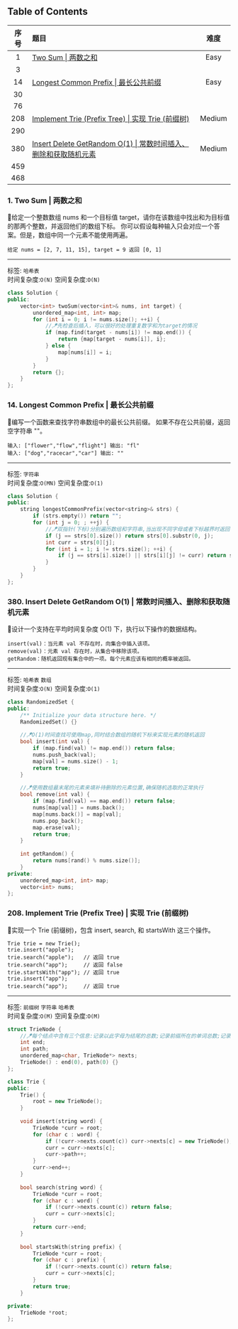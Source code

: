 ## Table of Contents
|序号|题目|难度|
|:--:|:-|:-:|
|1|[Two Sum \| 两数之和](#1-Two-Sum--两数之和)|Easy|
|3|||
|14|[Longest Common Prefix \| 最长公共前缀](#14-Longest-Common-Prefix--最长公共前缀)|Easy|
|30|||
|76|||
|208|[Implement Trie (Prefix Tree) \| 实现 Trie (前缀树)](#208-Implement-Trie-Prefix-Tree--实现-Trie-前缀树)|Medium|
|290|||
|380|[Insert Delete GetRandom O(1) \| 常数时间插入、删除和获取随机元素](#380-Insert-Delete-Getrandom-o1--常数时间插入删除和获取随机元素)|Medium|
|459|||
|468|||

### 1. Two Sum | 两数之和
🥉给定一个整数数组 nums 和一个目标值 target，请你在该数组中找出和为目标值的那两个整数，并返回他们的数组下标。
你可以假设每种输入只会对应一个答案。但是，数组中同一个元素不能使用两遍。
```
给定 nums = [2, 7, 11, 15], target = 9 返回 [0, 1]
```
---

标签: `哈希表`<br>
时间复杂度:`O(N)` 空间复杂度:`O(N)`
```c++
class Solution {
public:
    vector<int> twoSum(vector<int>& nums, int target) {
        unordered_map<int, int> map;
        for (int i = 0; i != nums.size(); ++i) {
            //🪁先检查后插入，可以很好的处理重复数字和为target的情况
            if (map.find(target - nums[i]) != map.end()) {
                return {map[target - nums[i]], i};
            } else {
                map[nums[i]] = i;
            }
        }
        return {};
    }
};
```

### 14. Longest Common Prefix | 最长公共前缀
🥉编写一个函数来查找字符串数组中的最长公共前缀。
如果不存在公共前缀，返回空字符串 ""。
```
输入: ["flower","flow","flight"] 输出: "fl"
输入: ["dog","racecar","car"] 输出: ""
```
---

标签: `字符串`<br>
时间复杂度:`O(MN)` 空间复杂度:`O(1)`
```c++
class Solution {
public:
    string longestCommonPrefix(vector<string>& strs) {
        if (strs.empty()) return "";
        for (int j = 0; ; ++j) {
            //🪁双指针(下标)分别遍历数组和字符串,当出现不同字母或者下标越界时返回
            if (j == strs[0].size()) return strs[0].substr(0, j);
            int curr = strs[0][j];
            for (int i = 1; i != strs.size(); ++i) {
                if (j == strs[i].size() || strs[i][j] != curr) return strs[0].substr(0, j);
            }
        }
    }
};
```

### 380. Insert Delete GetRandom O(1) | 常数时间插入、删除和获取随机元素
🥈设计一个支持在平均时间复杂度 O(1) 下，执行以下操作的数据结构。
```
insert(val)：当元素 val 不存在时，向集合中插入该项。
remove(val)：元素 val 存在时，从集合中移除该项。
getRandom：随机返回现有集合中的一项。每个元素应该有相同的概率被返回。
```
---

标签: `哈希表` `数组`<br>
时间复杂度:`O(N)` 空间复杂度:`O(1)`
```c++
class RandomizedSet {
public:
    /** Initialize your data structure here. */
    RandomizedSet() {}
    
    //🪁O(1)时间查找可使用map,同时结合数组的随机下标来实现元素的随机返回
    bool insert(int val) {
        if (map.find(val) != map.end()) return false;
        nums.push_back(val);
        map[val] = nums.size() - 1;
        return true;
    }
    
    //🪁使用数组最末尾的元素来填补待删除的元素位置,确保随机选取的正常执行
    bool remove(int val) {
        if (map.find(val) == map.end()) return false;
        nums[map[val]] = nums.back();
        map[nums.back()] = map[val];
        nums.pop_back();
        map.erase(val);
        return true;
    }
    
    int getRandom() {
        return nums[rand() % nums.size()];
    }
private:
    unordered_map<int, int> map;
    vector<int> nums;
};
```

### 208. Implement Trie (Prefix Tree) | 实现 Trie (前缀树)
🥈实现一个 Trie (前缀树)，包含 insert, search, 和 startsWith 这三个操作。
```
Trie trie = new Trie();
trie.insert("apple");
trie.search("apple");   // 返回 true
trie.search("app");     // 返回 false
trie.startsWith("app"); // 返回 true
trie.insert("app");   
trie.search("app");     // 返回 true
```
---

标签: `前缀树` `字符串` `哈希表`<br>
时间复杂度:`O(M)` 空间复杂度:`O(M)`
```c++
struct TrieNode {
    //🪁每个结点中含有三个信息:记录以此字母为结尾的总数;记录前缀所在的单词总数;记录后续结点指针
    int end;
    int path;
    unordered_map<char, TrieNode*> nexts;
    TrieNode() : end(0), path(0) {}
};

class Trie {
public:
    Trie() {
        root = new TrieNode();
    }
    
    void insert(string word) {
        TrieNode *curr = root;
        for (char c : word) {
            if (!curr->nexts.count(c)) curr->nexts[c] = new TrieNode();
            curr = curr->nexts[c];
            curr->path++;
        }
        curr->end++; 
    }
    
    bool search(string word) {
        TrieNode *curr = root;
        for (char c : word) {
            if (!curr->nexts.count(c)) return false;
            curr = curr->nexts[c];
        }
        return curr->end;
    }
    
    bool startsWith(string prefix) {
        TrieNode *curr = root;
        for (char c : prefix) {
            if (!curr->nexts.count(c)) return false;
            curr = curr->nexts[c];
        }
        return true;
    }

private:
    TrieNode *root;
};
```
